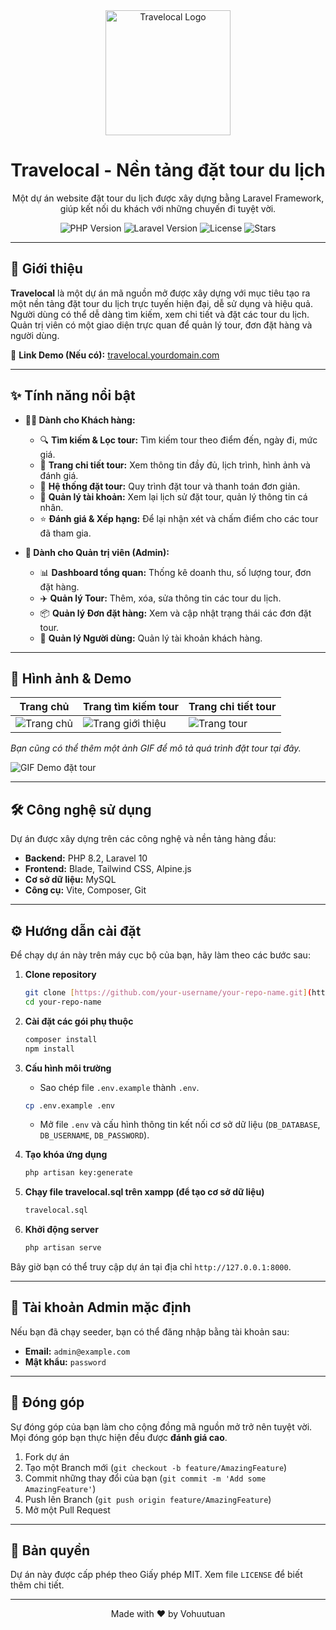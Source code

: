 <div align="center">
  <img src="https://github.com/vohuutuan38/traveloka/blob/master/public/clients/images/logos/logo.png" alt="Travelocal Logo" width="200"/>
  <h1 align="center">Travelocal - Nền tảng đặt tour du lịch</h1>
  <p align="center">
    Một dự án website đặt tour du lịch được xây dựng bằng Laravel Framework, giúp kết nối du khách với những chuyến đi tuyệt vời.
  </p>
  
  <p align="center">
    <img src="https://img.shields.io/badge/PHP-8.2%2B-blue?style=for-the-badge&logo=php" alt="PHP Version">
    <img src="https://img.shields.io/badge/Laravel-11.x-orange?style=for-the-badge&logo=laravel" alt="Laravel Version">
    <img src="https://img.shields.io/github/license/your-username/your-repo-name?style=for-the-badge" alt="License">
    <img src="https://img.shields.io/github/stars/your-username/your-repo-name?style=for-the-badge" alt="Stars">
  </p>
</div>

---

## 🚀 Giới thiệu

**Travelocal** là một dự án mã nguồn mở được xây dựng với mục tiêu tạo ra một nền tảng đặt tour du lịch trực tuyến hiện đại, dễ sử dụng và hiệu quả. Người dùng có thể dễ dàng tìm kiếm, xem chi tiết và đặt các tour du lịch. Quản trị viên có một giao diện trực quan để quản lý tour, đơn đặt hàng và người dùng.

🔗 **Link Demo (Nếu có):** [travelocal.yourdomain.com](https://travelocal.yourdomain.com)

---

## ✨ Tính năng nổi bật

* **👨‍💻 Dành cho Khách hàng:**
    * 🔍 **Tìm kiếm & Lọc tour:** Tìm kiếm tour theo điểm đến, ngày đi, mức giá.
    * 📄 **Trang chi tiết tour:** Xem thông tin đầy đủ, lịch trình, hình ảnh và đánh giá.
    * 🛒 **Hệ thống đặt tour:** Quy trình đặt tour và thanh toán đơn giản.
    * 👤 **Quản lý tài khoản:** Xem lại lịch sử đặt tour, quản lý thông tin cá nhân.
    * ⭐ **Đánh giá & Xếp hạng:** Để lại nhận xét và chấm điểm cho các tour đã tham gia.

* **👑 Dành cho Quản trị viên (Admin):**
    * 📊 **Dashboard tổng quan:** Thống kê doanh thu, số lượng tour, đơn đặt hàng.
    * ✈️ **Quản lý Tour:** Thêm, xóa, sửa thông tin các tour du lịch.
    * 📦 **Quản lý Đơn đặt hàng:** Xem và cập nhật trạng thái các đơn đặt tour.
    * 👥 **Quản lý Người dùng:** Quản lý tài khoản khách hàng.

---

## 📸 Hình ảnh & Demo

| Trang chủ                                     | Trang tìm kiếm tour                                 | Trang chi tiết tour                                |
| --------------------------------------------- | --------------------------------------------------- | -------------------------------------------------- |
| ![Trang chủ](https://github.com/vohuutuan38/traveloka/blob/master/public/clients/images/readme/home.png) | ![Trang giới thiệu](https://github.com/vohuutuan38/traveloka/blob/master/public/clients/images/readme/about.png) | ![Trang tour](https://github.com/vohuutuan38/traveloka/blob/master/public/clients/images/readme/tour-list.png) |

*Bạn cũng có thể thêm một ảnh GIF để mô tả quá trình đặt tour tại đây.*

![GIF Demo đặt tour](LINK_ĐẾN_FILE_GIF)

---

## 🛠️ Công nghệ sử dụng

Dự án được xây dựng trên các công nghệ và nền tảng hàng đầu:

* **Backend:** PHP 8.2, Laravel 10
* **Frontend:** Blade, Tailwind CSS, Alpine.js
* **Cơ sở dữ liệu:** MySQL
* **Công cụ:** Vite, Composer, Git

---

## ⚙️ Hướng dẫn cài đặt

Để chạy dự án này trên máy cục bộ của bạn, hãy làm theo các bước sau:

1.  **Clone repository**
    ```bash
    git clone [https://github.com/your-username/your-repo-name.git](https://github.com/your-username/your-repo-name.git)
    cd your-repo-name
    ```

2.  **Cài đặt các gói phụ thuộc**
    ```bash
    composer install
    npm install
    ```

3.  **Cấu hình môi trường**
    * Sao chép file `.env.example` thành `.env`.
    ```bash
    cp .env.example .env
    ```
    * Mở file `.env` và cấu hình thông tin kết nối cơ sở dữ liệu (`DB_DATABASE`, `DB_USERNAME`, `DB_PASSWORD`).

4.  **Tạo khóa ứng dụng**
    ```bash
    php artisan key:generate
    ```

5.  **Chạy file travelocal.sql trên xampp (để tạo cơ sở dữ liệu)**
    ```bash
    travelocal.sql
    ```

7.  **Khởi động server**
    ```bash
    php artisan serve
    ```

Bây giờ bạn có thể truy cập dự án tại địa chỉ `http://127.0.0.1:8000`.

---

## 👤 Tài khoản Admin mặc định

Nếu bạn đã chạy seeder, bạn có thể đăng nhập bằng tài khoản sau:

* **Email:** `admin@example.com`
* **Mật khẩu:** `password`

---

## 🤝 Đóng góp

Sự đóng góp của bạn làm cho cộng đồng mã nguồn mở trở nên tuyệt vời. Mọi đóng góp bạn thực hiện đều được **đánh giá cao**.

1.  Fork dự án
2.  Tạo một Branch mới (`git checkout -b feature/AmazingFeature`)
3.  Commit những thay đổi của bạn (`git commit -m 'Add some AmazingFeature'`)
4.  Push lên Branch (`git push origin feature/AmazingFeature`)
5.  Mở một Pull Request

---

## 📜 Bản quyền

Dự án này được cấp phép theo Giấy phép MIT. Xem file `LICENSE` để biết thêm chi tiết.

---

<div align="center">
  Made with ❤️ by Vohuutuan
</div>
